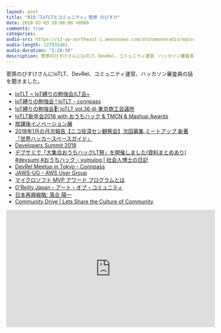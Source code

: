 ```yaml
---
layout: post
title: "019「IoTLTとコミュニティ」菅原 のびすけ"
date: 2018-02-03 20:00:00 +0900
comments: true
categories:
audio-src: https://s3-ap-northeast-1.amazonaws.com/shinamonoradio/episodes/019.mp3
audio-length: 127931482
audio-duration: "1:28:50"
description: 菅原のびすけさんにIoTLT、DevRel、コミュニティ運営、ハッカソン審査員の話を聞きました。
---
```

菅原のびすけさんにIoTLT、DevRel、コミュニティ運営、ハッカソン審査員の話を聞きました。


- [IoTLT ~ IoT縛りの勉強会/LT会~](https://www.facebook.com/groups/IoTLT/)
- [IoT縛りの勉強会 ! IoTLT - connpass](https://iotlt.connpass.com/)
- [IoT縛りの勉強会! IoTLT vol.36 @ 東京商工会議所](https://iotlt.connpass.com/event/74835/)
- [IoTLT新年会2018 with おうちハック & TMCN & Mashup Awards](https://iotlt.connpass.com/event/75673/)
- [放課後イノベーション展](https://www.facebook.com/AfterWorkInnovations)
- [2018年1月の月次報告【ニコ技深セン観察会】次回募集,ミートアップ,新著「世界ハッカースペースガイド」](https://medium.com/ecosystembymakers/201802-b48c0e9127d2)
- [Developers Summit 2018](http://event.shoeisha.jp/devsumi/20180215/)
- [デブサミで「大集合おうちハックLT祭」を開催しました(資料まとめあり) #devsumi #おうちハック - yumulog | 社会人博士の日記](http://yumulog.hatenablog.com/entry/2016/02/22/213025)
- [DevRel Meetup in Tokyo - Connpass](https://devrel.connpass.com/)
- [JAWS-UG – AWS User Group](https://jaws-ug.jp/)
- [マイクロソフト MVP アワード プログラムとは](https://www.microsoft.com/ja-jp/communities/mvp/default.aspx)
- [O'Reilly Japan - アート・オブ・コミュニティ](https://www.oreilly.co.jp/books/9784873114958/)
- [日本再興戦略: 落合 陽一](https://www.amazon.co.jp/dp/B0797K44CH/)
- [Community Drive | Lets Share the Culture of Community](https://community-drive.com/)

<iframe width="560" height="315" src="https://www.youtube.com/embed/6B77tW4E_fo" frameborder="0" allowfullscreen></iframe>
